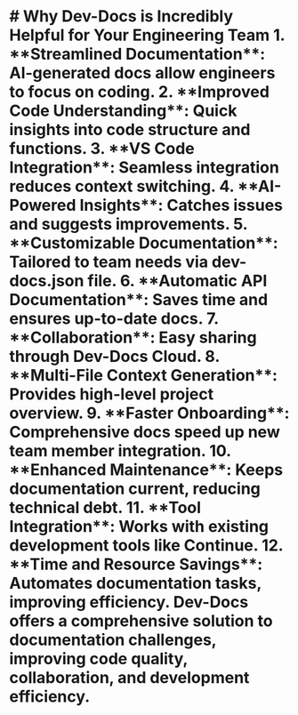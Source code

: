 # # Why Dev-Docs is Incredibly Helpful for Your Engineering Team 1. \*\*Streamlined Documentation\*\*: AI-generated docs allow engineers to focus on coding. 2. \*\*Improved Code Understanding\*\*: Quick insights into code structure and functions. 3. \*\*VS Code Integration\*\*: Seamless integration reduces context switching. 4. \*\*AI-Powered Insights\*\*: Catches issues and suggests improvements. 5. \*\*Customizable Documentation\*\*: Tailored to team needs via dev-docs.json file. 6. \*\*Automatic API Documentation\*\*: Saves time and ensures up-to-date docs. 7. \*\*Collaboration\*\*: Easy sharing through Dev-Docs Cloud. 8. \*\*Multi-File Context Generation\*\*: Provides high-level project overview. 9. \*\*Faster Onboarding\*\*: Comprehensive docs speed up new team member integration. 10. \*\*Enhanced Maintenance\*\*: Keeps documentation current, reducing technical debt. 11. \*\*Tool Integration\*\*: Works with existing development tools like Continue. 12. \*\*Time and Resource Savings\*\*: Automates documentation tasks, improving efficiency. Dev-Docs offers a comprehensive solution to documentation challenges, improving code quality, collaboration, and development efficiency.
